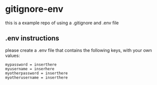 # gitignore-env
this is a example repo of using a .gitignore and .env file 

## .env instructions
please create a .env file that contains the following keys, with your own values:
```
mypassword = inserthere
myusername = inserhere
myotherpassword = inserthere 
myotherusername = inserthere
```